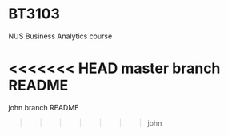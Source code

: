 # BT3103

NUS Business Analytics course

<<<<<<< HEAD
master branch README
=======
john branch README
>>>>>>> john

